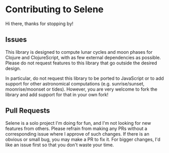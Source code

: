 # Contributing to Selene

Hi there, thanks for stopping by!

## Issues

This library is designed to compute lunar cycles and moon phases for Clojure and
ClojureScript, with as few external dependencies as possible. Please do not
request features to this library that go outside the desired design.

In particular, do not request this library to be ported to JavaScript or to add
support for other astronomical computations (e.g. sunrise/sunset,
moonrise/moonset or tides). However, you are very welcome to fork the library
and add support for that in your own fork!

## Pull Requests

Selene is a solo project I'm doing for fun, and I'm not looking for new features
from others. Please refrain from making any PRs without a corresponding issue
where I approve of such changes. If there is an obvious or small bug, you may
make a PR to fix it. For bigger changes, I'd like an issue first so that you
don't waste your time.
